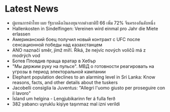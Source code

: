 # Latest News
-  ผู้แทนการค้าไทย เผย รัฐบาลดึงเงินลงทุนจากต่างชาติปี 66 เพิ่ม 72% จีนครองอันดับหนึ่ง
-  Hallenkosten in Sindelfingen: Vereinen wird einmal pro Jahr die Miete erlassen
-  Американский боец получил новый контракт с UFC после сенсационной победы над казахстанцем
-  ANO naznačí směr, jímž míří. Říká, že nejvíc nových voličů má z modrých vod
-  Ботев Пловдив праща вратар в Хебър
-  "Мы держим руку на пульсе". МВД о готовности реагировать на угрозы в период электоральной кампании
-  Elephant population declines to an alarming level in Sri Lanka: Know reasons, facts, and other details about the tuskers
-  Jacobelli consiglia la Juventus: "Allegri l'uomo giusto per proseguire con il lavoro"
-  Ísland um helgina - Lengjubikarinn fer á fulla ferð
-  382 yabancı uyruklu kişiye taşınmaz mal izni verildi
